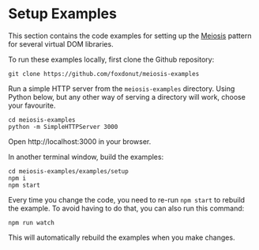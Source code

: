 # Setup Examples

This section contains the code examples for setting up the
[Meiosis](http://meiosis.js.org) pattern for several virtual DOM libraries.

To run these examples locally, first clone the Github repository:

```
git clone https://github.com/foxdonut/meiosis-examples
```

Run a simple HTTP server from the `meiosis-examples` directory. Using Python below, but any other way of
serving a directory will work, choose your favourite.

```
cd meiosis-examples
python -m SimpleHTTPServer 3000
```

Open http://localhost:3000 in your browser.

In another terminal window, build the examples:

```
cd meiosis-examples/examples/setup
npm i
npm start
```

Every time you change the code, you need to re-run `npm start` to rebuild the example. To avoid having to do
that, you can also run this command:

```
npm run watch
```

This will automatically rebuild the examples when you make changes.

